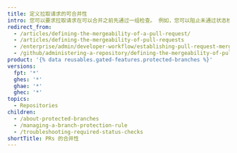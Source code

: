 ```yaml
---
title: 定义拉取请求的可合并性
intro: 您可以要求拉取请求在可以合并之前先通过一组检查。 例如，您可以阻止未通过状态检查的拉取请求，或要求拉取请求在获得特定数量的批准审查之后才可合并。
redirect_from:
  - /articles/defining-the-mergeability-of-a-pull-request/
  - /articles/defining-the-mergeability-of-pull-requests
  - /enterprise/admin/developer-workflow/establishing-pull-request-merge-conditions
  - /github/administering-a-repository/defining-the-mergeability-of-pull-requests
product: '{% data reusables.gated-features.protected-branches %}'
versions:
  fpt: '*'
  ghes: '*'
  ghae: '*'
  ghec: '*'
topics:
  - Repositories
children:
  - /about-protected-branches
  - /managing-a-branch-protection-rule
  - /troubleshooting-required-status-checks
shortTitle: PRs 的合并性
---
```


